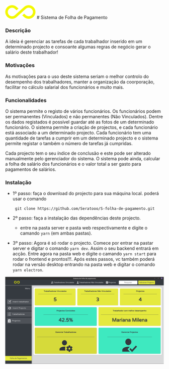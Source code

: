 <img src="Img/logo.svg">
# Sistema de Folha de Pagamento

### Descrição

<p>A ideia é gerenciar as tarefas de cada trabalhador inserido em um determinado projecto e consoante algumas regras de negócio gerar o salário deste trabalhador!</p>

### Motivações
<p>As motivações para o uso deste sistema seriam o melhor controlo do desempenho dos trabalhadores, manter a organização da coorporação, facilitar no cálculo salarial dos funcionários e muito mais.</p>


### Funcionalidades
<p> O sistema permite o registo de vários funcionários. Os funcionários podem ser permanentes (Vinculados) e não permanentes (Não Vinculados). Dentre os dados registados  é possível guardar até as fotos de um determinado funcionário. O sistema permite a criação de projectos, e cada funcionário está associado a um determinado projecto.
Cada funcionário tem uma quantidade de tarefas a cumprir em um determinado projecto e o sistema permite registar o também o número de tarefas já cumpridas.
</p>
<p> Cada projecto tem o seu índice de conclusão e este pode ser alterado manualmente pelo gerenciador do sistema.
O sistema pode ainda, calcular a folha de salário dos funcionários e o valor total a ser gasto para pagamentos de salários.
</p>

### Instalação

 + 1º passo: faça o download do projecto para sua máquina local. poderá usar o comando

      ```git
       git clone https://github.com/Seratooo/S-folha-de-pagamento.git
     ```
 + 2º passo: faça a instalação das dependências deste projecto.
      - entre na pasta server e pasta web respectivamente e digite o camando `yarn` (em ambas pastas).

  + 3º passo: Agora é só rodar o projecto. Comece por entrar na pastar server e digitar o   comando `yarn dev`. Assim o seu backend entrará em acção. Entre agora na pasta web e digite o camando `yarn start` para rodar o frontend e prontos!!!. Após estes passos, vc também poderá rodar na versão desktop entrando na pasta web e digitar o comando `yarn electron`.


<img src="Img/Sistema1.png">
